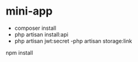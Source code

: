 # mini-app

- composer install
 - php artisan install:api
 - php artisan jwt:secret
 -php artisan storage:link

npm install
